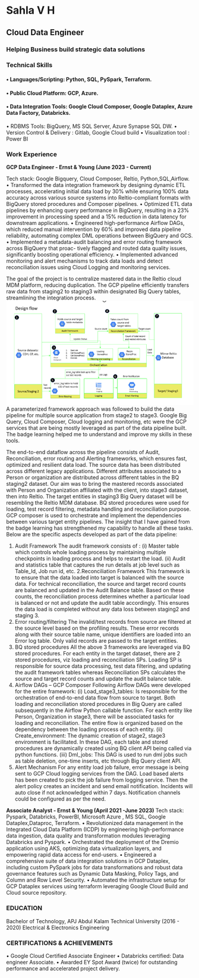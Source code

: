 # Sahla V H
## Cloud Data Engineer
### Helping Business build strategic data solutions
 
### Technical Skills
#### • Languages/Scripting: Python, SQL, PySpark, Terraform.
#### • Public Cloud Platform: GCP, Azure.
#### • Data Integration Tools: Google Cloud Composer, Google Dataplex, Azure Data Factory, Databricks.
• RDBMS Tools: BigQuery, MS SQL Server, Azure Synapse SQL DW.
• Version Control & Delivery : Gitlab, Google Cloud build
• Visualization tool : Power BI
### Work Experience
**GCP Data Engineer - Ernst & Young (June 2023 - Current)**

Tech stack: Google Bigquery, Cloud Composer, Reltio, Python,SQL,Airflow.
• Transformed the data integration framework by designing dynamic ETL processes, accelerating initial data
load by 30% while ensuring 100% data accuracy across various source systems into Reltio-compliant formats
with BigQuery stored procedures and Composer pipelines.
• Optimized ETL data pipelines by enhancing query performance in BigQuery, resulting in a 23% improvement
in processing speed and a 15% reduction in data latency for downstream applications.
• Engineered high-performance Airflow DAGs, which reduced manual intervention by 60% and improved
data pipeline reliability, automating complex DML operations between BigQuery and GCS.
• Implemented a metadata-audit balancing and error routing framework across BigQuery that proac-
tively flagged and routed data quality issues, significantly boosting operational efficiency.
• Implemented advanced monitoring and alert mechanisms to track data loads and detect reconciliation issues
using Cloud Logging and monitoring services.

The goal of the project is to centralize mastered data in the Reltio cloud MDM platform, reducing duplication. The GCP pipeline efficiently transfers raw data from staging2 to staging3 within designated Big Query tables, streamlining the integration process.
![Solution architecture workflow](/assets/architecture.PNG)
A parameterized framework approach was followed to build the data pipeline for multiple source application from stage2 to stage3. Google Big Query, Cloud Composer, Cloud logging and monitoring, etc were the GCP services that are being mostly leveraged as part of the data pipeline built. The badge learning helped me to understand and improve my skills in these tools.

The end-to-end dataflow across the pipeline consists of Audit, Reconciliation, error routing and Alerting frameworks, which ensures fast, optimized and resilient data load. The source data has been distributed across different legacy applications. Different attributes associated to a Person or organization are distributed across different tables in the BQ staging2 dataset. Our aim was to bring the mastered records associated with Person and Organization affiliated with the client, into stage3 dataset, then into Reltio. The target entities in staging3 Big Query dataset will be resembling the Reltio MDM database. BQ stored procedures were used for loading, test record filtering, metadata handling and reconciliation purpose. GCP composer is used to orchestrate and implement the dependencies between various target entity pipelines. The insight that I have gained from the badge learning has strengthened my capability to handle all these tasks. 
Below are the specific aspects developed as part of the data pipeline:
1. Audit Framework
The audit framework consists of :
(i)	Master table which controls whole loading process by maintaining multiple checkpoints in loading process and helps to restart the load.
(ii)	Audit and statistics table that captures the run details at job level such as Table_Id, Job run id, etc.
2.Reconciliation Framework
This framework is to ensure that the data loaded into target is balanced with the source data. For technical reconciliation, the source and target record counts are balanced and updated in the Audit Balance table. Based on these counts, the reconciliation process determines whether a particular load is balanced or not and update the audit table accordingly. This ensures the data load is completed without any data loss between staging2 and staging 3.
3. Error routing/filtering
The invalid/test records from source are filtered at the source level based on the profiling results. These error records along with their source table name, unique identifiers are loaded into an Error log table. Only valid records are passed to the target entities.
4. BQ stored procedures 
All the above 3 frameworks are leveraged via BQ stored procedures. For each entity in the target dataset, there are 2 stored procedures, viz loading and reconciliation SPs.
Loading SP is responsible for source data processing, test data filtering, and updating the audit framework tables whereas Reconciliation SPs calculates the source and target record counts and update the audit balance table. 
5. Airflow DAGs – GCP Composer
Following Airflow DAGs were developed for the entire framework:
(i)	Load_stage3_tables: Is responsible for the orchestration of end-to-end data flow from source to target. Both loading and reconciliation stored procedures in Big Query are called subsequently in the Airflow Python callable function. For each entity like Person, Organization in stage3, there will be associated tasks for loading and reconciliation. The entire flow is organized based on the dependency between the loading process of each entity.
(ii)	Create_environment: The dynamic creation of stage2, stage3 environment is facilitated. In these DAG, each table and stored procedures are dynamically created using BQ client API being called via python functions.
(iii)	Dml_jobs: This DAG is used to run dml jobs such as table deletion, one-time inserts, etc through Big Query client API.
6. Alert Mechanism
For any entity load job failure, error message is being sent to GCP Cloud logging services from the DAG. Load based alerts has been created to pick the job failure from logging service. Then the alert policy creates an incident and send email notification. Incidents will auto close if not acknowledged within 7 days. Notification channels could be configured as per the need.


**Associate Analyst - Ernst & Young (April 2021 -June 2023)**
Tech stack: Pyspark, Databricks, PowerBI, Microsoft Azure , MS SQL, Google Dataplex,Dataproc, Terraform.
• Revolutionized data management in the Integrated Cloud Data Platform (ICDP) by engineering high-performance
data ingestion, data quality and transformation modules leveraging Databricks and Pyspark.
• Orchestrated the deployment of the Dremio application using AKS, optimizing data virtualization layers, and
empowering rapid data access for end-users.
• Engineered a comprehensive suite of data integration solutions in GCP Dataplex, including custom PySpark
jobs for data transformations and robust data governance features such as Dynamic Data Masking, Policy Tags,
and Column and Row Level Security.
• Automated the infrastructure setup for GCP Dataplex services using terraform leveraging Google Cloud Build
and Cloud source repository.

### EDUCATION
Bachelor of Technology, APJ Abdul Kalam Technical University (2016 - 2020)
Electrical & Electronics Engineering 
### CERTIFICATIONS & ACHIEVEMENTS
• Google Cloud Certified Associate Engineer
• Databricks certified: Data engineer Associate.
• Awarded EY Spot Award (twice) for outstanding performance and accelerated project delivery.
